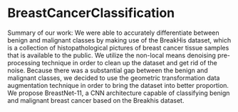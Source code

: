 # BreastCancerClassification
Summary of our work: We were able to accurately differentiate between benign and malignant classes by making use of the BreakHis dataset, which is a collection of histopathological pictures of breast cancer tissue samples that is available to the public. We utilize the non-local means denoising pre-processing technique in order to clean up the dataset and get rid of the noise. Because there was a substantial gap between the benign and malignant classes, we decided to use the geometric transformation data augmentation technique in order to bring the dataset into better proportion. We propose BreastNet-11, a CNN architecture capable of classifying benign and malignant breast cancer based on the Breakhis dataset.

